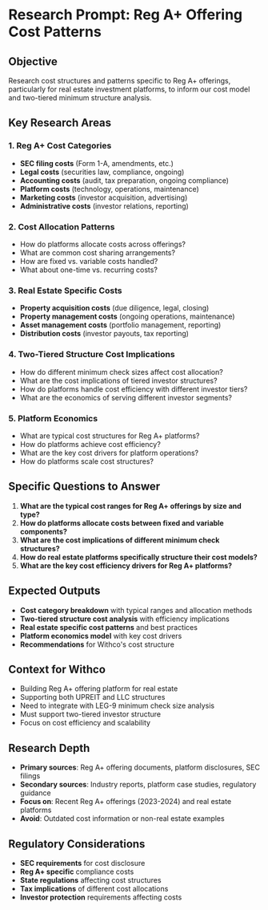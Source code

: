# Research Prompt: Reg A+ Offering Cost Patterns

## Objective

Research cost structures and patterns specific to Reg A+ offerings, particularly for real estate investment platforms, to inform our cost model and two-tiered minimum structure analysis.

## Key Research Areas

### 1. Reg A+ Cost Categories

- **SEC filing costs** (Form 1-A, amendments, etc.)
- **Legal costs** (securities law, compliance, ongoing)
- **Accounting costs** (audit, tax preparation, ongoing compliance)
- **Platform costs** (technology, operations, maintenance)
- **Marketing costs** (investor acquisition, advertising)
- **Administrative costs** (investor relations, reporting)

### 2. Cost Allocation Patterns

- How do platforms allocate costs across offerings?
- What are common cost sharing arrangements?
- How are fixed vs. variable costs handled?
- What about one-time vs. recurring costs?

### 3. Real Estate Specific Costs

- **Property acquisition costs** (due diligence, legal, closing)
- **Property management costs** (ongoing operations, maintenance)
- **Asset management costs** (portfolio management, reporting)
- **Distribution costs** (investor payouts, tax reporting)

### 4. Two-Tiered Structure Cost Implications

- How do different minimum check sizes affect cost allocation?
- What are the cost implications of tiered investor structures?
- How do platforms handle cost efficiency with different investor tiers?
- What are the economics of serving different investor segments?

### 5. Platform Economics

- What are typical cost structures for Reg A+ platforms?
- How do platforms achieve cost efficiency?
- What are the key cost drivers for platform operations?
- How do platforms scale cost structures?

## Specific Questions to Answer

1. **What are the typical cost ranges for Reg A+ offerings by size and type?**
2. **How do platforms allocate costs between fixed and variable components?**
3. **What are the cost implications of different minimum check structures?**
4. **How do real estate platforms specifically structure their cost models?**
5. **What are the key cost efficiency drivers for Reg A+ platforms?**

## Expected Outputs

- **Cost category breakdown** with typical ranges and allocation methods
- **Two-tiered structure cost analysis** with efficiency implications
- **Real estate specific cost patterns** and best practices
- **Platform economics model** with key cost drivers
- **Recommendations** for Withco's cost structure

## Context for Withco

- Building Reg A+ offering platform for real estate
- Supporting both UPREIT and LLC structures
- Need to integrate with LEG-9 minimum check size analysis
- Must support two-tiered investor structure
- Focus on cost efficiency and scalability

## Research Depth

- **Primary sources**: Reg A+ offering documents, platform disclosures, SEC filings
- **Secondary sources**: Industry reports, platform case studies, regulatory guidance
- **Focus on**: Recent Reg A+ offerings (2023-2024) and real estate platforms
- **Avoid**: Outdated cost information or non-real estate examples

## Regulatory Considerations

- **SEC requirements** for cost disclosure
- **Reg A+ specific** compliance costs
- **State regulations** affecting cost structures
- **Tax implications** of different cost allocations
- **Investor protection** requirements affecting costs


